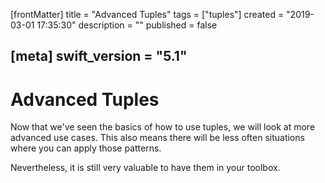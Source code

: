 [frontMatter]
title = "Advanced Tuples"
tags = ["tuples"]
created = "2019-03-01 17:35:30"
description = ""
published = false

[meta]
swift_version = "5.1"
---

# Advanced Tuples

Now that we've seen the basics of how to use tuples, we will 
look at more advanced use cases. This also means there will be
less often situations where you can apply those patterns.

Nevertheless, it is still very valuable to have them in your
toolbox.
